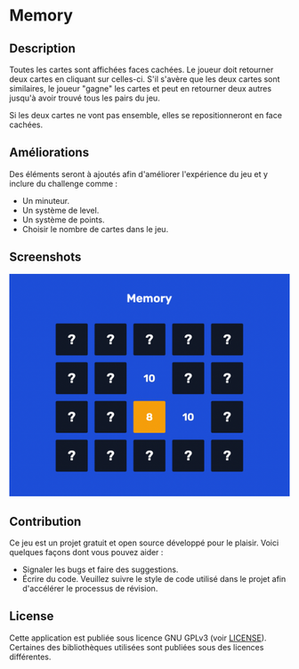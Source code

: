 # Memory

## Description

Toutes les cartes sont affichées faces cachées. Le joueur doit retourner deux cartes en cliquant sur celles-ci. S'il
s'avère que les deux cartes sont similaires, le joueur "gagne" les cartes et peut en retourner deux autres jusqu'à avoir
trouvé tous les pairs du jeu.

Si les deux cartes ne vont pas ensemble, elles se repositionneront en face cachées.

## Améliorations

Des éléments seront à ajoutés afin d'améliorer l'expérience du jeu et y inclure du challenge comme :
* Un minuteur.
* Un système de level.
* Un système de points.
* Choisir le nombre de cartes dans le jeu.

## Screenshots

![Preview](preview.png)

## Contribution

Ce jeu est un projet gratuit et open source développé pour le plaisir. Voici quelques façons dont vous pouvez aider :
* Signaler les bugs et faire des suggestions.
* Écrire du code. Veuillez suivre le style de code utilisé dans le projet afin d'accélérer le processus de révision.

## License

Cette application est publiée sous licence GNU GPLv3 (voir [LICENSE](https://github.com/wallabag/android-app/blob/master/LICENSE)). Certaines des bibliothèques utilisées sont
publiées sous des licences différentes.
